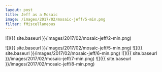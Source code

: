 ```yaml
---
layout: post
title: Jeff as a Mosaic
image: /images/2017/02/mosaic-jeff/5-min.png
filter: fMiscellaneous
---
```

<!---
![]({{ site.baseurl }}/images/2017/02/mosaic-jeff/1-min.png)
-->
![]({{ site.baseurl }}/images/2017/02/mosaic-jeff/2-min.png)
<!---
![]({{ site.baseurl }}/images/2017/02/mosaic-jeff/3-min.png)
![]({{ site.baseurl }}/images/2017/02/mosaic-jeff/4-min.png)
-->
![]({{ site.baseurl }}/images/2017/02/mosaic-jeff/5-min.png)
![]({{ site.baseurl }}/images/2017/02/mosaic-jeff/6-min.png)
![]({{ site.baseurl }}/images/2017/02/mosaic-jeff/7-min.png)
![]({{ site.baseurl }}/images/2017/02/mosaic-jeff/8-min.png)
